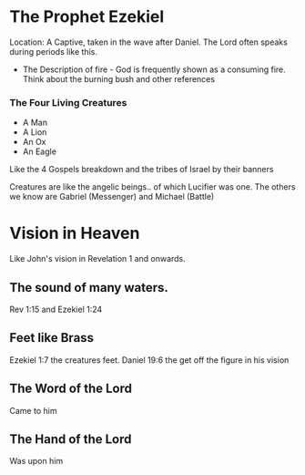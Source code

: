 # The Prophet Ezekiel

Location: A Captive, taken in the wave after Daniel.
The Lord often speaks during periods like this.

- The Description of fire - God is frequently shown as a consuming fire.
Think about the burning bush and other references

### The Four Living Creatures
- A Man
- A Lion
- An Ox
- An Eagle

Like the 4 Gospels breakdown and the tribes of Israel by their banners

Creatures are like the angelic beings.. of which Lucifier was one.
The others we know are Gabriel (Messenger) and Michael (Battle)

# Vision in Heaven
Like John's vision in Revelation 1 and onwards. 

## The sound of many waters.
Rev 1:15 and Ezekiel 1:24

## Feet like Brass
Ezekiel 1:7 the creatures feet.
Daniel 19:6 the get off the figure in his vision

## The Word of the Lord
Came to him
## The Hand of the Lord
Was upon him
